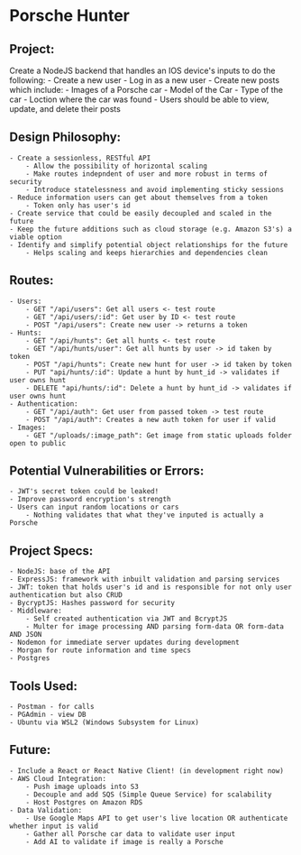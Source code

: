 # Porsche Hunter

## Project:
Create a NodeJS backend that handles an IOS device's inputs to do the following:
    - Create a new user
    - Log in as a new user
    - Create new posts which include:
        - Images of a Porsche car
        - Model of the Car
        - Type of the car
        - Loction where the car was found
    - Users should be able to view, update, and delete their posts

## Design Philosophy:
    - Create a sessionless, RESTful API
        - Allow the possibility of horizontal scaling
        - Make routes indepndent of user and more robust in terms of security
        - Introduce statelessness and avoid implementing sticky sessions
    - Reduce information users can get about themselves from a token
        - Token only has user's id
    - Create service that could be easily decoupled and scaled in the future
    - Keep the future additions such as cloud storage (e.g. Amazon S3's) a viable option
    - Identify and simplify potential object relationships for the future
        - Helps scaling and keeps hierarchies and dependencies clean

## Routes:
    - Users:
        - GET "/api/users": Get all users <- test route
        - GET "/api/users/:id": Get user by ID <- test route
        - POST "/api/users": Create new user -> returns a token
    - Hunts:
        - GET "/api/hunts": Get all hunts <- test route
        - GET "/api/hunts/user": Get all hunts by user -> id taken by token
        - POST "/api/hunts": Create new hunt for user -> id taken by token
        - PUT "api/hunts/:id": Update a hunt by hunt_id -> validates if user owns hunt
        - DELETE "api/hunts/:id": Delete a hunt by hunt_id -> validates if user owns hunt
    - Authentication:
        - GET "/api/auth": Get user from passed token -> test route
        - POST "/api/auth": Creates a new auth token for user if valid
    - Images:
        - GET "/uploads/:image_path": Get image from static uploads folder open to public 

## Potential Vulnerabilities or Errors:
    - JWT's secret token could be leaked!
    - Improve password encryption's strength
    - Users can input random locations or cars 
        - Nothing validates that what they've inputed is actually a Porsche

## Project Specs:
    - NodeJS: base of the API
    - ExpressJS: framework with inbuilt validation and parsing services
    - JWT: token that holds user's id and is responsible for not only user authentication but also CRUD
    - BycryptJS: Hashes password for security
    - Middleware:
        - Self created authentication via JWT and BcryptJS
        - Multer for image processing AND parsing form-data OR form-data AND JSON
    - Nodemon for immediate server updates during development
    - Morgan for route information and time specs
    - Postgres

## Tools Used:
    - Postman - for calls
    - PGAdmin - view DB
    - Ubuntu via WSL2 (Windows Subsystem for Linux)

## Future:
    - Include a React or React Native Client! (in development right now)
    - AWS Cloud Integration:
        - Push image uploads into S3
        - Decouple and add SQS (Simple Queue Service) for scalability
        - Host Postgres on Amazon RDS
    - Data Validation:
        - Use Google Maps API to get user's live location OR authenticate whether input is valid
        - Gather all Porsche car data to validate user input 
        - Add AI to validate if image is really a Porsche
